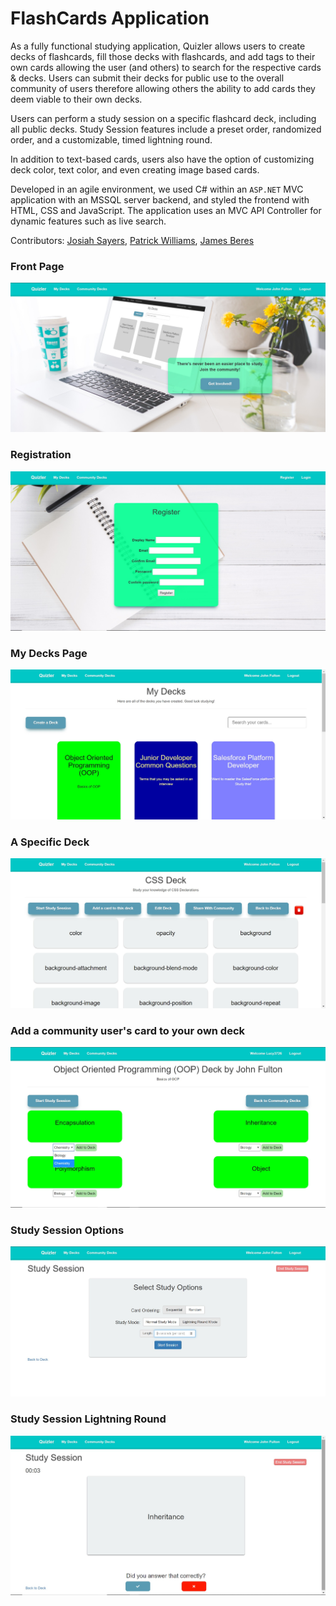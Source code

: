 # FlashCards Application

As a fully functional studying application, Quizler allows users to create decks of flashcards, fill those decks with flashcards, and add tags to their own cards allowing the user (and others) to search for the respective cards & decks. Users can submit their decks for public use to the overall community of users therefore allowing others the ability to add cards they deem viable to their own decks. 

Users can perform a study session on a specific flashcard deck, including all public decks. Study Session features include a preset order, randomized order, and a customizable, timed lightning round. 

In addition to text-based cards, users also have the option of customizing deck color, text color, and even creating image based cards. 

Developed in an agile environment, we used C# within an `ASP.NET` MVC application with an MSSQL server backend, and styled the frontend with HTML, CSS and JavaScript. The application uses an MVC API Controller for dynamic features such as live search. 

Contributors: [Josiah Sayers](https://josiahsayers.com), [Patrick Williams](https://patrickleewilliams.com), [James Beres](https://github.com/jamesberes)

### Front Page
<img src="screenshots/Splash.jpg">

### Registration
<img src="screenshots/Register.jpg">

### My Decks Page
<img src="screenshots/MyDecks.jpg">

### A Specific Deck
<img src="screenshots/CssDeck.jpg">

### Add a community user's card to your own deck
<img src="screenshots/AddToDeck.jpg">

### Study Session Options
<img src="screenshots/StudySession.jpg">

### Study Session Lightning Round 
<img src="screenshots/StudySessionLightningRound.jpg">

